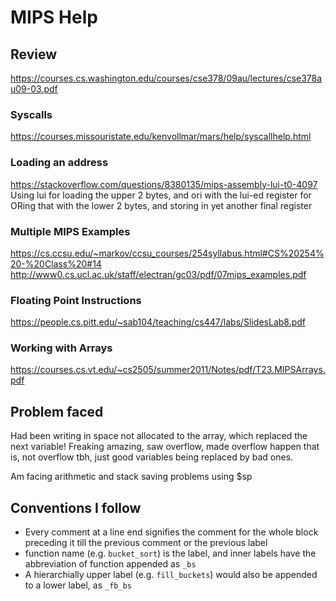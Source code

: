 # MIPS Help

## Review

<https://courses.cs.washington.edu/courses/cse378/09au/lectures/cse378au09-03.pdf>

### Syscalls

<https://courses.missouristate.edu/kenvollmar/mars/help/syscallhelp.html>

### Loading an address

<https://stackoverflow.com/questions/8380135/mips-assembly-lui-t0-4097>
Using lui for loading the upper 2 bytes, and ori with the lui-ed register for
ORing that with the lower 2 bytes, and storing in yet another final register

### Multiple MIPS Examples

<https://cs.ccsu.edu/~markov/ccsu_courses/254syllabus.html#CS%20254%20-%20Class%20#14>
<http://www0.cs.ucl.ac.uk/staff/electran/gc03/pdf/07mips_examples.pdf>

### Floating Point Instructions

<https://people.cs.pitt.edu/~sab104/teaching/cs447/labs/SlidesLab8.pdf>

### Working with Arrays

<https://courses.cs.vt.edu/~cs2505/summer2011/Notes/pdf/T23.MIPSArrays.pdf>

## Problem faced

Had been writing in space not allocated to the array, which replaced the next variable!
Freaking amazing, saw overflow, made overflow happen that is, not overflow tbh, just good variables being replaced by bad ones.

Am facing arithmetic and stack saving problems using $sp

## Conventions I follow

- Every comment at a line end signifies the comment for the whole block preceding it till the previous comment or the previous label
- function name (e.g. `bucket_sort`) is the label, and inner labels have the abbreviation of function appended as `_bs`
- A hierarchially upper label (e.g. `fill_buckets`) would also be appended to a lower label, as `_fb_bs`
